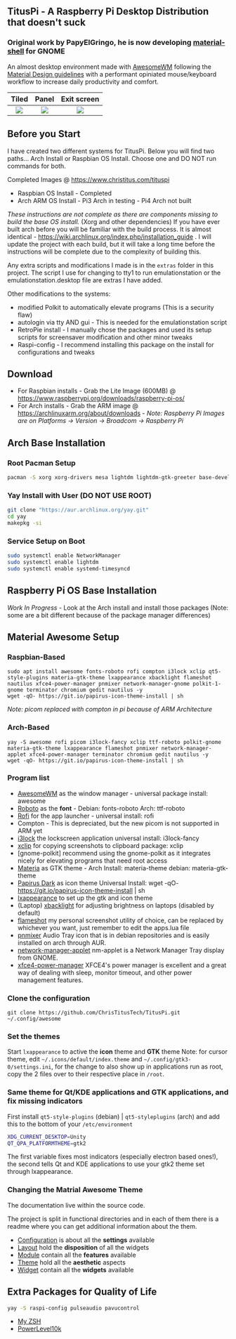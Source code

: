 ## TitusPi - A Raspberry Pi Desktop Distribution that doesn't suck

### Original work by PapyElGringo, he is now developing [material-shell](https://github.com/PapyElGringo/material-shell) for GNOME

An almost desktop environment made with [AwesomeWM](https://awesomewm.org/) following the [Material Design guidelines](https://material.io) with a performant opiniated mouse/keyboard workflow to increase daily productivity and comfort.


| Tiled         | Panel         | Exit screen   |
|:-------------:|:-------------:|:-------------:|
|![](https://i.imgur.com/fELCtep.png)|![](https://i.imgur.com/7IthpQS.png)|![](https://i.imgur.com/rcKOLYQ.png)|

## Before you Start

I have created two different systems for TitusPi. Below you will find two paths... Arch Install or Raspbian OS Install. Choose one and DO NOT run commands for both.

Completed Images @ https://www.christitus.com/tituspi
- Raspbian OS Install - Completed
- Arch ARM OS Install - Pi3 Arch in testing - Pi4 Arch not built

*These instructions are not complete as there are components missing to build the base OS install.* (Xorg and other dependencies) If you have ever built arch before you will be familiar with the build process. It is almost identical - https://wiki.archlinux.org/index.php/installation_guide . I will update the project with each build, but it will take a long time before the instructions will be complete due to the complexity of building this. 

Any extra scripts and modifications I made is in the `extras` folder in this project. The script I use for changing to tty1 to run emulationstation or the emulationstation.desktop file are extras I have added. 

Other modifications to the systems:
- modified Polkit to automatically elevate programs (This is a security flaw)
- autologin via tty AND gui - This is needed for the emulationstation script
- RetroPie install - I manually chose the packages and used its setup scripts for screensaver modification and other minor tweaks
- Raspi-config - I recommend installing this package on the install for configurations and tweaks

## Download

- For Raspbian installs - Grab the Lite Image (600MB) @ https://www.raspberrypi.org/downloads/raspberry-pi-os/
- For Arch installs - Grab the ARM image @ https://archlinuxarm.org/about/downloads - _Note: Raspberry Pi Images are on Platforms -> Version -> Broadcom -> Raspberry Pi_


## Arch Base Installation

### Root Pacman Setup

```bash
pacman -S xorg xorg-drivers mesa lightdm lightdm-gtk-greeter base-devel vim nano sudo clang cmake git gcc glibc networkmanager
```
### Yay Install with User (DO NOT USE ROOT)

```bash
git clone "https://aur.archlinux.org/yay.git"
cd yay
makepkg -si
```

### Service Setup on Boot

```bash
sudo systemctl enable NetworkManager
sudo systemctl enable lightdm
sudo systemctl enable systemd-timesyncd
```

## Raspberry Pi OS Base Installation 

*Work In Progress* - Look at the Arch install and install those packages (Note: some are a bit different because of the package manager differences)

## Material Awesome Setup

### Raspbian-Based

```
sudo apt install awesome fonts-roboto rofi compton i3lock xclip qt5-style-plugins materia-gtk-theme lxappearance xbacklight flameshot nautilus xfce4-power-manager pnmixer network-manager-gnome polkit-1-gnome terminator chromium gedit nautilus -y
wget -qO- https://git.io/papirus-icon-theme-install | sh
```

*Note: picom replaced with compton in pi because of ARM Architecture*

### Arch-Based

```
yay -S awesome rofi picom i3lock-fancy xclip ttf-roboto polkit-gnome materia-gtk-theme lxappearance flameshot pnmixer network-manager-applet xfce4-power-manager terminator chromium gedit nautilus -y
wget -qO- https://git.io/papirus-icon-theme-install | sh
```

### Program list

- [AwesomeWM](https://awesomewm.org/) as the window manager - universal package install: awesome
- [Roboto](https://fonts.google.com/specimen/Roboto) as the **font** - Debian: fonts-roboto Arch: ttf-roboto
- [Rofi](https://github.com/DaveDavenport/rofi) for the app launcher - universal install: rofi
- Compton - This is depreciated, but the new picom is not supported in ARM yet
- [i3lock](https://github.com/meskarune/i3lock-fancy) the lockscreen application universal install: i3lock-fancy
- [xclip](https://github.com/astrand/xclip) for copying screenshots to clipboard package: xclip
- [gnome-polkit] recommend using the gnome-polkit as it integrates nicely for elevating programs that need root access
- [Materia](https://github.com/nana-4/materia-theme) as GTK theme - Arch Install: materia-theme debian: materia-gtk-theme
- [Papirus Dark](https://github.com/PapirusDevelopmentTeam/papirus-icon-theme) as icon theme Universal Install: wget -qO- https://git.io/papirus-icon-theme-install | sh
- [lxappearance](https://sourceforge.net/projects/lxde/files/LXAppearance/) to set up the gtk and icon theme
- (Laptop) [xbacklight](https://www.x.org/archive/X11R7.5/doc/man/man1/xbacklight.1.html) for adjusting brightness on laptops (disabled by default)
- [flameshot](https://flameshot.js.org/#/) my personal screenshot utility of choice, can be replaced by whichever you want, just remember to edit the apps.lua file
- [pnmixer](https://github.com/nicklan/pnmixer) Audio Tray icon that is in debian repositories and is easily installed on arch through AUR.
- [network-manager-applet](https://gitlab.gnome.org/GNOME/network-manager-applet) nm-applet is a Network Manager Tray display from GNOME.
- [xfce4-power-manager](https://docs.xfce.org/xfce/xfce4-power-manager/start) XFCE4's power manager is excellent and a great way of dealing with sleep, monitor timeout, and other power management features.

### Clone the configuration

```
git clone https://github.com/ChrisTitusTech/TitusPi.git ~/.config/awesome
```

### Set the themes

Start `lxappearance` to active the **icon** theme and **GTK** theme
Note: for cursor theme, edit `~/.icons/default/index.theme` and `~/.config/gtk3-0/settings.ini`, for the change to also show up in applications run as root, copy the 2 files over to their respective place in `/root`.

### Same theme for Qt/KDE applications and GTK applications, and fix missing indicators

First install `qt5-style-plugins` (debian) | `qt5-styleplugins` (arch) and add this to the bottom of your `/etc/environment`

```bash
XDG_CURRENT_DESKTOP=Unity
QT_QPA_PLATFORMTHEME=gtk2
```

The first variable fixes most indicators (especially electron based ones!), the second tells Qt and KDE applications to use your gtk2 theme set through lxappearance.

### Changing the Matrial Awesome Theme

The documentation live within the source code.

The project is split in functional directories and in each of them there is a readme where you can get additional information about the them.

* [Configuration](./configuration) is about all the **settings** available
* [Layout](./layout) hold the **disposition** of all the widgets
* [Module](./module) contain all the **features** available
* [Theme](./theme) hold all the **aesthetic** aspects
* [Widget](./widget) contain all the **widgets** available

## Extra Packages for Quality of Life

```bash
yay -S raspi-config pulseaudio pavucontrol
```

* [My ZSH](https://github.com/ChrisTitusTech/zsh)
* [PowerLevel10k](https://github.com/romkatv/powerlevel10k)
